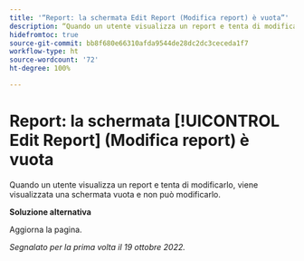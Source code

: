 ```yaml
---
title: '“Report: la schermata Edit Report (Modifica report) è vuota”'
description: “Quando un utente visualizza un report e tenta di modificarlo, viene visualizzata una schermata vuota e non può modificarlo”.
hidefromtoc: true
source-git-commit: bb8f680e66310afda9544de28dc2dc3ceceda1f7
workflow-type: ht
source-wordcount: '72'
ht-degree: 100%

---
```



# Report: la schermata [!UICONTROL Edit Report] (Modifica report) è vuota

Quando un utente visualizza un report e tenta di modificarlo, viene visualizzata una schermata vuota e non può modificarlo.

**Soluzione alternativa**

Aggiorna la pagina.

_Segnalato per la prima volta il 19 ottobre 2022._

